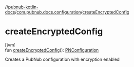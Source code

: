 //[pubnub-kotlin-docs](../../index.md)/[com.pubnub.docs.configuration](index.md)/[createEncryptedConfig](create-encrypted-config.md)

# createEncryptedConfig

[jvm]\
fun [createEncryptedConfig](create-encrypted-config.md)(): [PNConfiguration](../../../../pubnub-kotlin/pubnub-kotlin-core-api/pubnub-kotlin-core-api/com.pubnub.api.v2/-p-n-configuration/index.md)

Creates a PubNub configuration with encryption enabled
